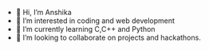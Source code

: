 - 👋 Hi, I’m Anshika
- 👀 I’m interested in coding and web development
- 🌱 I’m currently learning C,C++ and Python
- 💞️ I’m looking to collaborate on projects and hackathons.


<!---
groot1302/groot1302 is a ✨ special ✨ repository because its `README.md` (this file) appears on your GitHub profile.
You can click the Preview link to take a look at your changes.
--->
